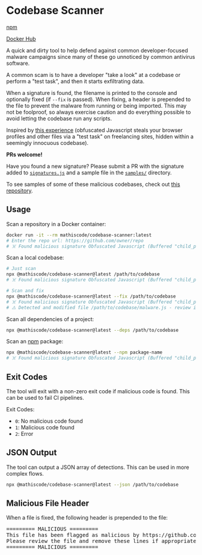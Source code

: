 <!-- markdownlint-disable MD033 -->

# Codebase Scanner

[npm](https://www.npmjs.com/package/@mathiscode/codebase-scanner)

[Docker Hub](https://hub.docker.com/r/mathiscode/codebase-scanner)

A quick and dirty tool to help defend against common developer-focused malware campaigns since many of these go unnoticed by common antivirus software.

A common scam is to have a developer "take a look" at a codebase or perform a "test task", and then it starts exfiltrating data.

When a signature is found, the filename is printed to the console and optionally fixed (if `--fix` is passed). When fixing, a header is prepended to the file to prevent the malware from running or being imported. This may not be foolproof, so always exercise caution and do everything possible to avoid letting the codebase run any scripts.

Inspired by [this experience](https://www.reddit.com/r/Upwork/comments/14nat71/scam_warning_blockchain_developer_job_postings) (obfuscated Javascript steals your browser profiles and other files via a "test task" on freelancing sites, hidden within a seemingly innocuous codebase).

**PRs welcome!**

Have you found a new signature? Please submit a PR with the signature added to [`signatures.js`](signatures.js) and a sample file in the [`samples/`](samples/) directory.

To see samples of some of these malicious codebases, check out [this repository](https://github.com/rubenmarcus/malicious-repositories).

## Usage

Scan a repository in a Docker container:

```bash
docker run -it --rm mathiscode/codebase-scanner:latest
# Enter the repo url: https://github.com/owner/repo
# ☠️ Found malicious signature Obfuscated Javascript (Buffered "child_process") in file /path/to/codebase/malware.js
```

Scan a local codebase:

```bash
# Just scan
npx @mathiscode/codebase-scanner@latest /path/to/codebase
# ☠️ Found malicious signature Obfuscated Javascript (Buffered "child_process") in file /path/to/codebase/malware.js
```

```bash
# Scan and fix
npx @mathiscode/codebase-scanner@latest --fix /path/to/codebase
# ☠️ Found malicious signature Obfuscated Javascript (Buffered "child_process") in file /path/to/codebase/malware.js
# ⚠️ Detected and modified file /path/to/codebase/malware.js - review immediately
```

Scan all dependencies of a project:

```bash
npx @mathiscode/codebase-scanner@latest --deps /path/to/codebase
```

Scan an [npm](https://www.npmjs.com/) package:

```bash
npx @mathiscode/codebase-scanner@latest --npm package-name
# ☠️ Found malicious signature Obfuscated Javascript (Buffered "child_process") in file /path/to/codebase/malware.js
```

## Exit Codes

The tool will exit with a non-zero exit code if malicious code is found. This can be used to fail CI pipelines.

Exit Codes:

- `0`: No malicious code found
- `1`: Malicious code found
- `2`: Error

## JSON Output

The tool can output a JSON array of detections. This can be used in more complex flows.

```bash
npx @mathiscode/codebase-scanner@latest --json /path/to/codebase
```

## Malicious File Header

When a file is fixed, the following header is prepended to the file:

<pre>
========= MALICIOUS =========
This file has been flagged as malicious by https://github.com/mathiscode/codebase-scanner
Please review the file and remove these lines if appropriate.
========= MALICIOUS =========
</pre>
